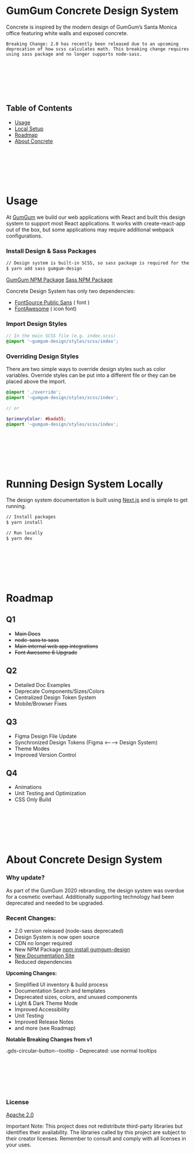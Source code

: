 # GumGum Concrete Design System

Concrete is inspired by the modern design of GumGum’s Santa Monica office featuring white walls and exposed concrete.

`Breaking Change: 2.0 has recently been released due to an upcoming deprecation of how scss calculates math. This breaking change requires using sass package and no longer supports node-sass.`

<br>
<br>
<br>
<br>
<br>

## Table of Contents

-   [Usage](#usage)
-   [Local Setup](#running-design-system-locally)
-   [Roadmap](#roadmap)
-   [About Concrete](#about-concrete-design-system)

<br>
<br>
<br>
<br>
<br>

# Usage

At [GumGum](https://gumgum.com/) we build our web applications with React and built this design system to support most React applications. It works with create-react-app out of the box, but some applications may require additional webpack configurations.

### Install Design & Sass Packages

```bash
// Design system is built-in SCSS, so sass package is required for the build process.
$ yarn add sass gumgum-design
```

[GumGum NPM Package](https://www.npmjs.com/package/gumgum-design)
[Sass NPM Package](https://www.npmjs.com/package/sass)

Concrete Design System has only two dependencies:

-   [FontSource Public Sans](https://www.npmjs.com/package/@fontsource/public-sans) ( font )
-   [FontAwesome](https://www.npmjs.com/package/@fortawesome/fontawesome-free) ( icon font)

### Import Design Styles

```scss
// In the main SCSS file (e.g. index.scss)
@import '~gumgum-design/styles/scss/index';
```

### Overriding Design Styles

There are two simple ways to override design styles such as color variables. Override styles can be put into a different file or they can be placed above the import.

```scss
@import './override';
@import '~gumgum-design/styles/scss/index';

// or

$primaryColor: #bada55;
@import '~gumgum-design/styles/scss/index';
```

<br>
<br>
<br>
<br>
<br>

# Running Design System Locally

The design system documentation is built using [Next.js](https://nextjs.org/) and is simple to get running.

```bash
// Install packages
$ yarn install

// Run locally
$ yarn dev
```

<br>
<br>
<br>
<br>
<br>

# Roadmap

## Q1

-   ~~Main Docs~~
-   ~~node-sass to sass~~
-   ~~Main internal web app integrations~~
-   ~~Font Awesome 6 Upgrade~~

## Q2

-   Detailed Doc Examples
-   Deprecate Components/Sizes/Colors
-   Centralized Design Token System
-   Mobile/Browser Fixes

## Q3

-   Figma Design File Update
-   Synchronized Design Tokens (Figma ⟵⟶ Design System)
-   Theme Modes
-   Improved Version Control

## Q4

-   Animations
-   Unit Testing and Optimization
-   CSS Only Build

<br>
<br>
<br>
<br>
<br>

# About Concrete Design System

### Why update?

As part of the GumGum 2020 rebranding, the design system was overdue for a cosmetic overhaul. Additionally supporting technology had been deprecated and needed to be upgraded.

### Recent Changes:

-   2.0 version released (node-sass deprecated)
-   Design System is now open source
-   CDN no longer required
-   New NPM Package [npm install gumgum-design](https://www.npmjs.com/package/gumgum-design)
-   [New Documentation Site](https://concrete-design-system.netlify.app/)
-   Reduced dependencies

**Upcoming Changes:**

-   Simplified UI inventory & build process
-   Documentation Search and templates
-   Deprecated sizes, colors, and unused components
-   Light & Dark Theme Mode
-   Improved Accessibility
-   Unit Testing
-   Improved Release Notes
-   and more (see Roadmap)

**Notable Breaking Changes from v1**

.gds-circular-button--tooltip - Deprecated: use normal tooltips

<br>
<br>
<br>
<br>
<br>

### License

[Apache 2.0](https://www.notion.so/whisten/LICENSE.md)

Important Note: This project does not redistribute third-party libraries but identifies their availability. The libraries called by this project are subject to their creator licenses. Remember to consult and comply with all licenses in your uses.
